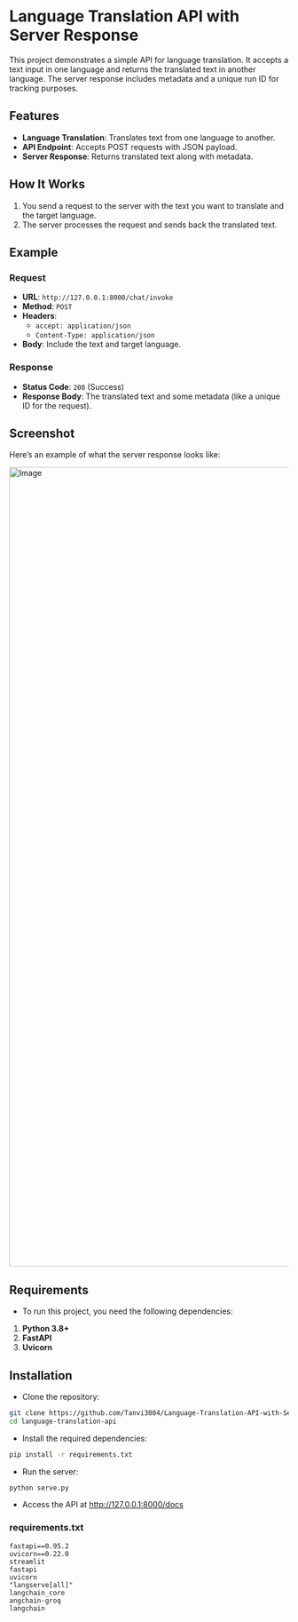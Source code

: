 # Language Translation API with Server Response

This project demonstrates a simple API for language translation. It accepts a text input in one language and returns the translated text in another language. The server response includes metadata and a unique run ID for tracking purposes.

## Features

- **Language Translation**: Translates text from one language to another.
- **API Endpoint**: Accepts POST requests with JSON payload.
- **Server Response**: Returns translated text along with metadata.

## How It Works

1. You send a request to the server with the text you want to translate and the target language.
2. The server processes the request and sends back the translated text.

## Example

### Request

- **URL**: `http://127.0.0.1:8000/chat/invoke`
- **Method**: `POST`
- **Headers**:
  - `accept: application/json`
  - `Content-Type: application/json`
- **Body**: Include the text and target language.

### Response

- **Status Code**: `200` (Success)
- **Response Body**: The translated text and some metadata (like a unique ID for the request).

## Screenshot

Here’s an example of what the server response looks like:

<img width="1440" alt="Image" src="https://github.com/user-attachments/assets/b03ba5af-519c-419e-8997-ae5fab90ae0b" />

## Requirements
  - To run this project, you need the following dependencies:
1. **Python 3.8+**
2. **FastAPI**
3. **Uvicorn**

## Installation
  - Clone the repository:
```bash
git clone https://github.com/Tanvi3004/Language-Translation-API-with-Server-Response.git
cd language-translation-api
```
 - Install the required dependencies:
```bash
pip install -r requirements.txt
```
 - Run the server:
```bash
python serve.py
```
 - Access the API at 
http://127.0.0.1:8000/docs

### requirements.txt

```plaintext
fastapi==0.95.2
uvicorn==0.22.0
streamlit
fastapi
uvicorn
"langserve[all]"
langchain_core
angchain-groq
langchain
